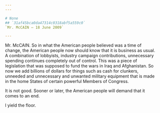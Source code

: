 ```yaml
---
---

# None
## `31af45bca0da47314c0318abf5a559c0`
`Mr. McCAIN — 18 June 2009`

---
```



Mr. McCAIN. So in what the American people believed was a time of 
change, the American people now should know that it is business as 
usual. A combination of lobbyists, industry campaign contributions, 
unnecessary spending continues completely out of control. This was a 
piece of legislation that was supposed to fund the wars in Iraq and 
Afghanistan. So now we add billions of dollars for things such as cash 
for clunkers, unneeded and unnecessary and unwanted military equipment 
that is made in the home States of certain powerful Members of 
Congress.

It is not good. Sooner or later, the American people will demand that 
it comes to an end.

I yield the floor.
